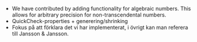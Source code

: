 
- We have contributed by adding functionality for algebraic numbers. This allows for arbitrary precision for non-transcendental numbers.
- QuickCheck-properties + generering/shrinking
- Fokus på att förklara det vi har implementerat, i övrigt kan man referera till Jansson & Jansson.
